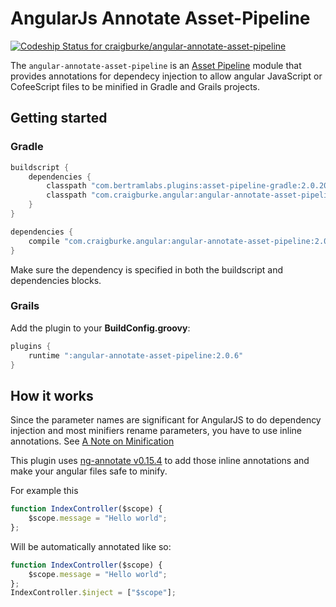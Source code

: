 AngularJs Annotate Asset-Pipeline
================================
[ ![Codeship Status for craigburke/angular-annotate-asset-pipeline](https://codeship.com/projects/63e0e280-8c81-0132-c100-6e5f8c02ac8f/status?branch=master)](https://codeship.com/projects/60472)

The `angular-annotate-asset-pipeline` is an [Asset Pipeline](https://github.com/bertramdev/asset-pipeline-core) module that provides annotations for dependecy injection to allow angular JavaScript or CofeeScript files to be minified in Gradle and Grails projects.

## Getting started

### Gradle
```groovy
buildscript {
    dependencies {
        classpath "com.bertramlabs.plugins:asset-pipeline-gradle:2.0.20"
        classpath "com.craigburke.angular:angular-annotate-asset-pipeline:2.0.6"
    }
}

dependencies {
	compile "com.craigburke.angular:angular-annotate-asset-pipeline:2.0.6"
}
```
Make sure the dependency is specified in both the buildscript and dependencies blocks.

### Grails 
Add the plugin to your **BuildConfig.groovy**:
```groovy
plugins {
	runtime ":angular-annotate-asset-pipeline:2.0.6"
}
```

## How it works

Since the parameter names are significant for AngularJS to do dependency injection and most minifiers rename parameters,
you have to use inline annotations. See [A Note on Minification](https://docs.angularjs.org/tutorial/step_05)

This plugin uses [ng-annotate v0.15.4](https://github.com/olov/ng-annotate) to add those inline annotations and make your angular files safe to minify.

For example this 
```javascript
function IndexController($scope) {
	$scope.message = "Hello world";
};
```

Will be automatically annotated like so:
```javascript
function IndexController($scope) {
	$scope.message = "Hello world";
};
IndexController.$inject = ["$scope"];
```
